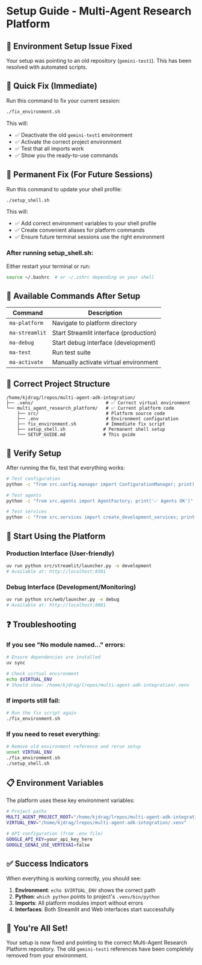 # Setup Guide - Multi-Agent Research Platform

## 🔧 Environment Setup Issue Fixed

Your setup was pointing to an old repository (`gemini-test1`). This has been resolved with automated scripts.

## 🚀 Quick Fix (Immediate)

Run this command to fix your current session:

```bash
./fix_environment.sh
```

This will:
- ✅ Deactivate the old `gemini-test1` environment
- ✅ Activate the correct project environment
- ✅ Test that all imports work
- ✅ Show you the ready-to-use commands

## 🔄 Permanent Fix (For Future Sessions)

Run this command to update your shell profile:

```bash
./setup_shell.sh
```

This will:
- ✅ Add correct environment variables to your shell profile
- ✅ Create convenient aliases for platform commands
- ✅ Ensure future terminal sessions use the right environment

### After running setup_shell.sh:

Either restart your terminal or run:
```bash
source ~/.bashrc  # or ~/.zshrc depending on your shell
```

## 🎯 Available Commands After Setup

| Command | Description |
|---------|-------------|
| `ma-platform` | Navigate to platform directory |
| `ma-streamlit` | Start Streamlit interface (production) |
| `ma-debug` | Start debug interface (development) |
| `ma-test` | Run test suite |
| `ma-activate` | Manually activate virtual environment |

## 📁 Correct Project Structure

```
/home/kjdrag/lrepos/multi-agent-adk-integration/
├── .venv/                           # ✅ Correct virtual environment
└── multi_agent_research_platform/   # ✅ Current platform code
    ├── src/                         # Platform source code
    ├── .env                         # Environment configuration
    ├── fix_environment.sh           # Immediate fix script
    ├── setup_shell.sh              # Permanent shell setup
    └── SETUP_GUIDE.md              # This guide
```

## 🧪 Verify Setup

After running the fix, test that everything works:

```bash
# Test configuration
python -c "from src.config.manager import ConfigurationManager; print('✅ Config OK')"

# Test agents
python -c "from src.agents import AgentFactory; print('✅ Agents OK')"

# Test services
python -c "from src.services import create_development_services; print('✅ Services OK')"
```

## 🚀 Start Using the Platform

### Production Interface (User-friendly)
```bash
uv run python src/streamlit/launcher.py -e development
# Available at: http://localhost:8501
```

### Debug Interface (Development/Monitoring)
```bash
uv run python src/web/launcher.py -e debug
# Available at: http://localhost:8081
```

## ❓ Troubleshooting

### If you see "No module named..." errors:
```bash
# Ensure dependencies are installed
uv sync

# Check virtual environment
echo $VIRTUAL_ENV
# Should show: /home/kjdrag/lrepos/multi-agent-adk-integration/.venv
```

### If imports still fail:
```bash
# Run the fix script again
./fix_environment.sh
```

### If you need to reset everything:
```bash
# Remove old environment reference and rerun setup
unset VIRTUAL_ENV
./fix_environment.sh
./setup_shell.sh
```

## 📋 Environment Variables

The platform uses these key environment variables:

```bash
# Project paths
MULTI_AGENT_PROJECT_ROOT="/home/kjdrag/lrepos/multi-agent-adk-integration"
VIRTUAL_ENV="/home/kjdrag/lrepos/multi-agent-adk-integration/.venv"

# API configuration (from .env file)
GOOGLE_API_KEY=your_api_key_here
GOOGLE_GENAI_USE_VERTEXAI=false
```

## ✅ Success Indicators

When everything is working correctly, you should see:

1. **Environment**: `echo $VIRTUAL_ENV` shows the correct path
2. **Python**: `which python` points to project's `.venv/bin/python`
3. **Imports**: All platform modules import without errors
4. **Interfaces**: Both Streamlit and Web interfaces start successfully

## 🎉 You're All Set!

Your setup is now fixed and pointing to the correct Multi-Agent Research Platform repository. The old `gemini-test1` references have been completely removed from your environment.